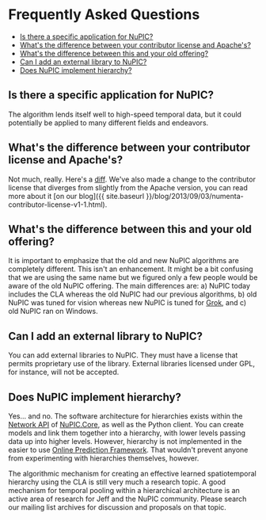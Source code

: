 Frequently Asked Questions
===========================

* [Is there a specific application for NuPIC?](#is_there_a_specific_application_for_nupic)
* [What's the difference between your contributor license and Apache's?](#whats_the_difference_between_your_contributor_license_and_apaches)
* [What's the difference between this and your old offering?](#whats_the_difference_between_this_and_your_old_offering)
* [Can I add an external library to NuPIC?](#can_i_add_an_external_library_to_nupic)
* [Does NuPIC implement hierarchy?](#does_nupic_implement_hierarchy)

Is there a specific application for NuPIC?
--------------------
The algorithm lends itself well to high-speed temporal data, but it could potentially be applied to many different fields and endeavors.


What's the difference between your contributor license and Apache's?
--------------------
Not much, really. Here's a [diff](http://www.diffchecker.com/tas54ez4). We've also made a change to the contributor license that diverges from slightly from the Apache version, you can read more about it [on our blog]({{ site.baseurl }}/blog/2013/09/03/numenta-contributor-license-v1-1.html).


What's the difference between this and your old offering?
--------------------
It is important to emphasize that the old and new NuPIC algorithms are completely different.  This isn't an enhancement.  It might be a bit confusing that we are using the same name but we figured only a few people would be aware of the old NuPIC offering. The main differences are: a) NuPIC today includes the CLA whereas the old NuPIC had our previous algorithms, b) old NuPIC was tuned for vision whereas new NuPIC is tuned for [Grok](http://groksolutions.com/product.html), and c) old NuPIC ran on Windows.


Can I add an external library to NuPIC?
--------------------
You can add external libraries to NuPIC. They must have a license that permits proprietary use of the library. External libraries licensed under GPL, for instance, will not be accepted.

Does NuPIC implement hierarchy?
--------------------
Yes... and no. The software architecture for hierarchies exists within the [Network API](https://github.com/numenta/nupic/wiki/NuPIC-Core-Network-API) of [NuPIC.Core](https://github.com/numenta/nupic.core), as well as the Python client. You can create models and link them together into a hierarchy, with lower levels passing data up into higher levels. However, hierarchy is not implemented in the easier to use [Online Prediction Framework](https://github.com/numenta/nupic/wiki/Online-Prediction-Framework). That wouldn't prevent anyone from experimenting with hierarchies themselves, however.

The algorithmic mechanism for creating an effective learned spatiotemporal hierarchy using the CLA is still very much a research topic. A good mechanism for temporal pooling within a hierarchical architecture is an active area of research for Jeff and the NuPIC community. Please search our mailing list archives for discussion and proposals on that topic.
